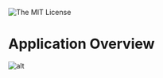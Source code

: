 ![![The MIT License](https://img.shields.io/badge/license-MIT-orange.svg?style=flat-square)](http://opensource.org/licenses/MIT)

# Application Overview

![alt](https://link)
